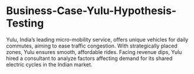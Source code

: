 # Business-Case-Yulu-Hypothesis-Testing
Yulu, India’s leading micro-mobility service, offers unique vehicles for daily commutes, aiming to ease traffic congestion. With strategically placed zones, Yulu ensures smooth, affordable rides. Facing revenue dips, Yulu hired a consultant to analyze factors affecting demand for its shared electric cycles in the Indian market.
